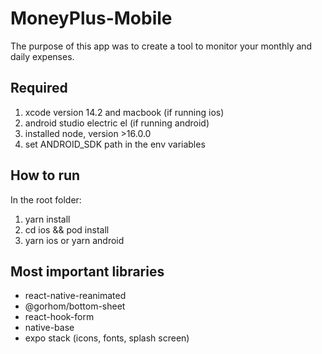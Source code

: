 # MoneyPlus-Mobile

The purpose of this app was to create a tool to monitor your monthly and daily expenses.

## Required
1. xcode version 14.2 and macbook (if running ios)
2. android studio electric el (if running android)
3. installed node, version >16.0.0
4. set ANDROID_SDK path in the env variables

## How to run
In the root folder:
1. yarn install
2. cd ios && pod install
3. yarn ios or yarn android

## Most important libraries
- react-native-reanimated
- @gorhom/bottom-sheet
- react-hook-form
- native-base
- expo stack (icons, fonts, splash screen)